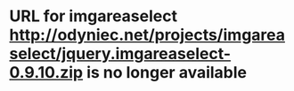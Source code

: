 # URL for imgareaselect http://odyniec.net/projects/imgareaselect/jquery.imgareaselect-0.9.10.zip is no longer available
